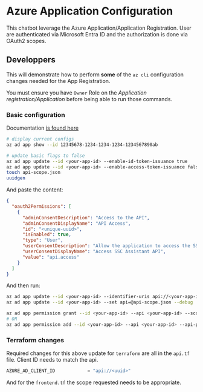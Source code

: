# Azure Application Configuration

This chatbot leverage the Azure Application/Application Registration. User are authenticated via Microsoft Entra ID
and the authorization is done via OAuth2 scopes.

## Developpers

This will demonstrate how to perform **some** of the `az cli` configuration changes needed for the App Registration.

You must ensure you have `Owner` Role on the *Application registration/Application* before being able to run those 
commands.

### Basic configuration

Documentation [is found here](https://learn.microsoft.com/en-us/cli/azure/ad/app?view=azure-cli-latest)

```bash
# display current configs
az ad app show --id 12345678-1234-1234-1234-1234567890ab

# update basic flags to false
az ad app update --id <your-app-id> --enable-id-token-issuance true
az ad app update --id <your-app-id> --enable-access-token-issuance false
touch api-scope.json
uuidgen
```

And paste the content:

```json
{
  "oauth2Permissions": [
    {
      "adminConsentDescription": "Access to the API",
      "adminConsentDisplayName": "API Access",
      "id": "<unique-uuid>",
      "isEnabled": true,
      "type": "User",
      "userConsentDescription": "Allow the application to access the SSC Assistant API on your behalf.",
      "userConsentDisplayName": "Access SSC Assistant API",
      "value": "api.access"
    }
  ]
}
```

And then run:

```bash
az ad app update --id <your-app-id> --identifier-uris api://<your-app-id>
az ad app update --id <your-app-id> --set api=@api-scope.json --debug

az ad app permission grant --id <your-app-id> --api <your-app-id> --scope api.access
# OR
az ad app permission add --id <your-app-id> --api <your-app-id> --api-permissions <unique-uuid>=Scope
```

### Terraform changes

Required changes for this above update for `terraform` are all in the `api.tf` file. Client ID needs to match the api.

```terraform
AZURE_AD_CLIENT_ID            = "api://<uuid>"
```

And for the `frontend.tf` the scope requested needs to be appropriate.